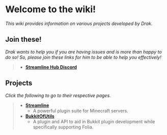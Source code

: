 # Welcome to the wiki!
*This wiki provides information on various projects developed by Drak.*

## Join these!
*Drak wants to help you if you are having issues and is more than happy to do so! So, please join these links for him to be able to help you effectively!*
> - [**Streamline Hub Discord**](https://dsc.gg/streamline)

## Projects
*Click the following to go to their respective pages.*
> - [**Streamline**](Streamline.md)
>   - A powerful plugin suite for Minecraft servers.
> - [**BukkitOfUtils**](BukkitOfUtils.md)
>   - A plugin and API to aid in Bukkit plugin development while specifically supporting Folia.